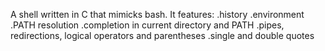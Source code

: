 A shell written in C that mimicks bash. It features:
.history
.environment
.PATH resolution
.completion in current directory and PATH
.pipes, redirections, logical operators and parentheses
.single and double quotes
